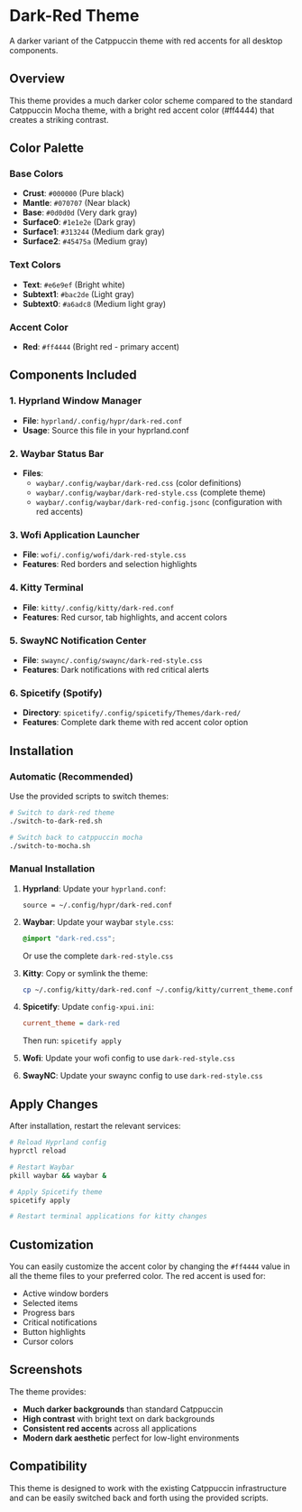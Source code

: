 # Dark-Red Theme

A darker variant of the Catppuccin theme with red accents for all desktop components.

## Overview

This theme provides a much darker color scheme compared to the standard Catppuccin Mocha theme, with a bright red accent color (#ff4444) that creates a striking contrast.

## Color Palette

### Base Colors
- **Crust**: `#000000` (Pure black)
- **Mantle**: `#070707` (Near black)
- **Base**: `#0d0d0d` (Very dark gray)
- **Surface0**: `#1e1e2e` (Dark gray)
- **Surface1**: `#313244` (Medium dark gray)
- **Surface2**: `#45475a` (Medium gray)

### Text Colors
- **Text**: `#e6e9ef` (Bright white)
- **Subtext1**: `#bac2de` (Light gray)
- **Subtext0**: `#a6adc8` (Medium light gray)

### Accent Color
- **Red**: `#ff4444` (Bright red - primary accent)

## Components Included

### 1. Hyprland Window Manager
- **File**: `hyprland/.config/hypr/dark-red.conf`
- **Usage**: Source this file in your hyprland.conf

### 2. Waybar Status Bar
- **Files**: 
  - `waybar/.config/waybar/dark-red.css` (color definitions)
  - `waybar/.config/waybar/dark-red-style.css` (complete theme)
  - `waybar/.config/waybar/dark-red-config.jsonc` (configuration with red accents)

### 3. Wofi Application Launcher
- **File**: `wofi/.config/wofi/dark-red-style.css`
- **Features**: Red borders and selection highlights

### 4. Kitty Terminal
- **File**: `kitty/.config/kitty/dark-red.conf`
- **Features**: Red cursor, tab highlights, and accent colors

### 5. SwayNC Notification Center
- **File**: `swaync/.config/swaync/dark-red-style.css`
- **Features**: Dark notifications with red critical alerts

### 6. Spicetify (Spotify)
- **Directory**: `spicetify/.config/spicetify/Themes/dark-red/`
- **Features**: Complete dark theme with red accent color option

## Installation

### Automatic (Recommended)

Use the provided scripts to switch themes:

```bash
# Switch to dark-red theme
./switch-to-dark-red.sh

# Switch back to catppuccin mocha
./switch-to-mocha.sh
```

### Manual Installation

1. **Hyprland**: Update your `hyprland.conf`:
   ```
   source = ~/.config/hypr/dark-red.conf
   ```

2. **Waybar**: Update your waybar `style.css`:
   ```css
   @import "dark-red.css";
   ```
   Or use the complete `dark-red-style.css`

3. **Kitty**: Copy or symlink the theme:
   ```bash
   cp ~/.config/kitty/dark-red.conf ~/.config/kitty/current_theme.conf
   ```

4. **Spicetify**: Update `config-xpui.ini`:
   ```ini
   current_theme = dark-red
   ```
   Then run: `spicetify apply`

5. **Wofi**: Update your wofi config to use `dark-red-style.css`

6. **SwayNC**: Update your swaync config to use `dark-red-style.css`

## Apply Changes

After installation, restart the relevant services:

```bash
# Reload Hyprland config
hyprctl reload

# Restart Waybar
pkill waybar && waybar &

# Apply Spicetify theme
spicetify apply

# Restart terminal applications for kitty changes
```

## Customization

You can easily customize the accent color by changing the `#ff4444` value in all the theme files to your preferred color. The red accent is used for:

- Active window borders
- Selected items
- Progress bars
- Critical notifications
- Button highlights
- Cursor colors

## Screenshots

The theme provides:
- **Much darker backgrounds** than standard Catppuccin
- **High contrast** with bright text on dark backgrounds
- **Consistent red accents** across all applications
- **Modern dark aesthetic** perfect for low-light environments

## Compatibility

This theme is designed to work with the existing Catppuccin infrastructure and can be easily switched back and forth using the provided scripts.
